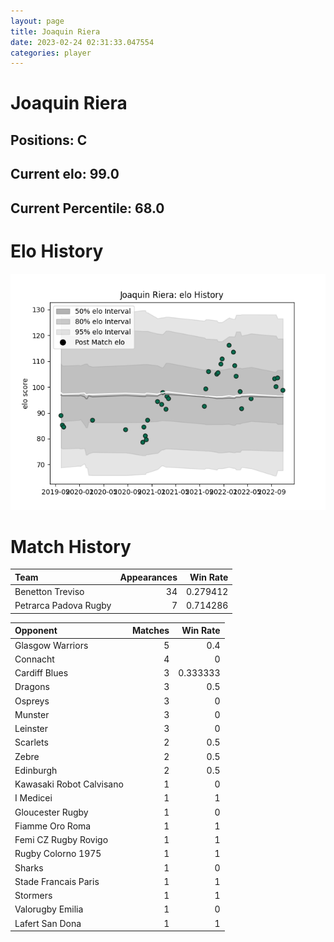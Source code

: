 ```yaml
---  
layout: page  
title: Joaquin Riera  
date: 2023-02-24 02:31:33.047554  
categories: player  
---
```

# Joaquin Riera

## Positions: C

## Current elo: 99.0

## Current Percentile: 68.0

# Elo History


![elo history](history_JoaquinRiera.png)
# Match History


| Team                  |   Appearances |   Win Rate |
|:----------------------|--------------:|-----------:|
| Benetton Treviso      |            34 |   0.279412 |
| Petrarca Padova Rugby |             7 |   0.714286 |

| Opponent                 |   Matches |   Win Rate |
|:-------------------------|----------:|-----------:|
| Glasgow Warriors         |         5 |   0.4      |
| Connacht                 |         4 |   0        |
| Cardiff Blues            |         3 |   0.333333 |
| Dragons                  |         3 |   0.5      |
| Ospreys                  |         3 |   0        |
| Munster                  |         3 |   0        |
| Leinster                 |         3 |   0        |
| Scarlets                 |         2 |   0.5      |
| Zebre                    |         2 |   0.5      |
| Edinburgh                |         2 |   0.5      |
| Kawasaki Robot Calvisano |         1 |   0        |
| I Medicei                |         1 |   1        |
| Gloucester Rugby         |         1 |   0        |
| Fiamme Oro Roma          |         1 |   1        |
| Femi CZ Rugby Rovigo     |         1 |   1        |
| Rugby Colorno 1975       |         1 |   1        |
| Sharks                   |         1 |   0        |
| Stade Francais Paris     |         1 |   1        |
| Stormers                 |         1 |   1        |
| Valorugby Emilia         |         1 |   0        |
| Lafert San Dona          |         1 |   1        |